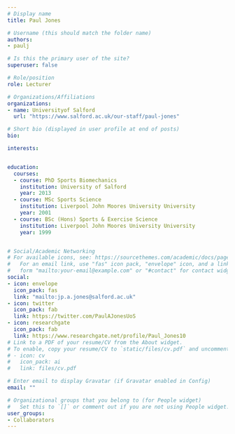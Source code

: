 ```yaml
---
# Display name
title: Paul Jones

# Username (this should match the folder name)
authors:
- paulj

# Is this the primary user of the site?
superuser: false

# Role/position
role: Lecturer

# Organizations/Affiliations
organizations:
- name: Universityof Salford
  url: "https://www.salford.ac.uk/our-staff/paul-jones"

# Short bio (displayed in user profile at end of posts)
bio: 

interests:


education:
  courses:
  - course: PhD Sports Biomechanics
    institution: University of Salford
    year: 2013
  - course: MSc Sports Science
    institution: Liverpool John Moores University University
    year: 2001
  - course: BSc (Hons) Sports & Exercise Science
    institution: Liverpool John Moores University University
    year: 1999


# Social/Academic Networking
# For available icons, see: https://sourcethemes.com/academic/docs/page-builder/#icons
#   For an email link, use "fas" icon pack, "envelope" icon, and a link in the
#   form "mailto:your-email@example.com" or "#contact" for contact widget.
social:
- icon: envelope
  icon_pack: fas
  link: "mailto:jp.a.jones@salford.ac.uk"
- icon: twitter
  icon_pack: fab
  link: https://twitter.com/PaulAJonesUoS
- icon: researchgate
  icon_pack: fab
  link: https://www.researchgate.net/profile/Paul_Jones10
# Link to a PDF of your resume/CV from the About widget.
# To enable, copy your resume/CV to `static/files/cv.pdf` and uncomment the lines below.
# - icon: cv
#   icon_pack: ai
#   link: files/cv.pdf

# Enter email to display Gravatar (if Gravatar enabled in Config)
email: ""

# Organizational groups that you belong to (for People widget)
#   Set this to `[]` or comment out if you are not using People widget.
user_groups:
- Collaborators
---
```

